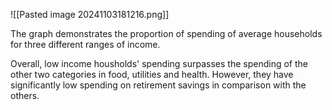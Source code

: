 ![[Pasted image 20241103181216.png]]

The graph demonstrates the proportion of spending of average households for three different ranges of income. 

Overall, low income housholds' spending surpasses the spending of the other two categories in food, utilities and health. However, they have significantly low spending on retirement savings in comparison with the others. 